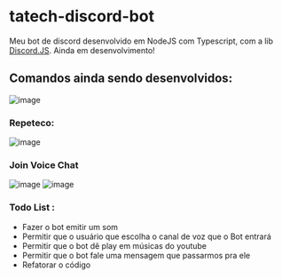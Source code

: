 # tatech-discord-bot
Meu bot de discord desenvolvido em NodeJS com Typescript, com a lib <a href="https://discord.js.org/#/">Discord.JS</a>. Ainda em desenvolvimento!

## Comandos ainda sendo desenvolvidos: 
![image](https://user-images.githubusercontent.com/49666986/164573944-19cfaa85-6e6c-4b23-a60a-6698270ce8e4.png)
### Repeteco:
![image](https://user-images.githubusercontent.com/49666986/164574094-850d807a-1cfe-4381-aa35-a8df674e9eda.png)
### Join Voice Chat
![image](https://user-images.githubusercontent.com/49666986/164574285-311a5e45-8520-46cc-8736-e066b707b52a.png)
![image](https://user-images.githubusercontent.com/49666986/163695116-08ec088f-8031-4949-8c8c-ca8a73ea4bbf.png)


### Todo List : 
- Fazer o bot emitir um som
- Permitir que o usuário que escolha o canal de voz que o Bot entrará
- Permitir que o bot dê play em músicas do youtube
- Permitir que o bot fale uma mensagem que passarmos pra ele 
- Refatorar o código
